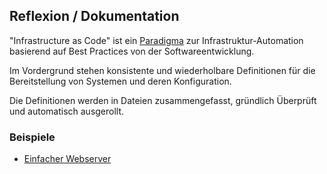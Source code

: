 Reflexion / Dokumentation
-------------------------

"Infrastructure as Code" ist ein [Paradigma](https://de.wikipedia.org/wiki/Paradigma) zur Infrastruktur-Automation basierend auf Best Practices von der Softwareentwicklung. 


Im Vordergrund stehen konsistente und wiederholbare Definitionen für die Bereitstellung von Systemen und deren Konfiguration.


Die Definitionen werden in Dateien zusammengefasst, gründlich Überprüft und automatisch ausgerollt.

### Beispiele

* [Einfacher Webserver](https://github.com/mc-b/devops/tree/master/vagrant/web)




